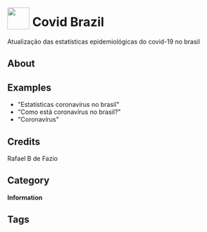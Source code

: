 # <img src="https://raw.githack.com/FortAwesome/Font-Awesome/master/svgs/solid/hospital.svg" card_color="#00FF00" width="50" height="50" style="vertical-align:bottom"/> Covid Brazil
Atualização das estatísticas epidemiológicas do covid-19 no brasil

## About


## Examples
* "Estatísticas coronavírus no brasil"
* "Como está coronavírus no brasil?"
* "Coronavírus"

## Credits
Rafael B de Fazio

## Category
**Information**

## Tags

